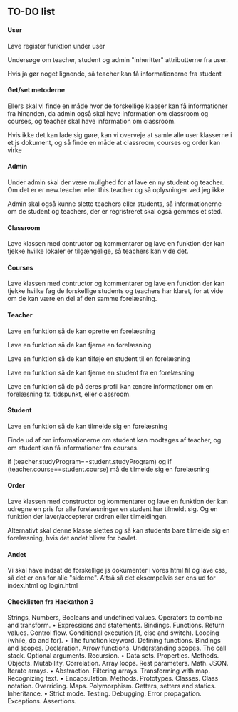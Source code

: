 ## **TO-DO list**

#### **User**

Lave register funktion under user

Undersøge om teacher, student og admin "inheritter"
attributterne fra user.

Hvis ja gør noget lignende, så teacher kan få informationerne fra student

#### **Get/set metoderne**

Ellers skal vi finde en måde hvor de forskellige klasser kan få informationer fra hinanden, da admin også skal have information om classroom og courses, og teacher skal have information om classroom.

Hvis ikke det kan lade sig gøre, kan vi overveje at samle alle user klasserne i et js dokument, og så finde en måde at classroom, courses og order kan virke 

#### **Admin**

Under admin skal der være mulighed for at lave en ny student og teacher. Om det er er new.teacher eller this.teacher og så oplysninger ved jeg ikke

Admin skal også kunne slette teachers eller students, så informationerne om de student og teachers, der er regristreret skal også gemmes et sted. 

#### **Classroom**

Lave klassen med contructor og kommentarer og lave en funktion der kan tjekke hvilke lokaler er tilgængelige, så teachers kan vide det.

#### **Courses**

Lave klassen med contructor og kommentarer og lave en funktion der kan tjekke hvilke fag de forskellige students og teachers har klaret, for at vide om de kan være en del af den samme forelæsning.


#### **Teacher**

Lave en funktion så de kan oprette en forelæsning

Lave en funktion så de kan fjerne en forelæsning

Lave en funktion så de kan tilføje en student til en forelæsning

Lave en funktion så de kan fjerne en student fra en forelæsning

Lave en funktion så de på deres profil kan ændre informationer om en forelæsning fx. tidspunkt, eller classroom.

#### **Student**

Lave en funktion så de kan tilmelde sig en forelæsning

Finde ud af om informationerne om student kan modtages af teacher, og om student kan få informationer fra courses.

 if (teacher.studyProgram==student.studyProgram) og  if (teacher.course==student.course) må de tilmelde sig en forelæsning

#### **Order**

Lave klassen med constructor og kommentarer og lave en funktion der kan udregne en pris for alle forelæsninger en student har tilmeldt sig. Og en funktion der laver/accepterer ordren eller tilmeldingen.

Alternativt skal denne klasse slettes og så kan students bare tilmelde sig en forelæsning, hvis det andet bliver for bøvlet.  

#### **Andet**

Vi skal have indsat de forskellige js dokumenter i vores html fil og lave css, så det er ens for alle "siderne". Altså så det eksempelvis ser ens ud for index.html og login.html





#### **Checklisten fra Hackathon 3**

 Strings, Numbers, Booleans and undefined values. Operators to combine and transform.
• Expressions and statements. Bindings. Functions. Return values. Control flow. Conditional
execution (if, else and switch). Looping (while, do and for).
• The function keyword. Defining functions. Bindings and scopes. Declaration. Arrow functions.
Understanding scopes. The call stack. Optional arguments. Recursion.
• Data sets. Properties. Methods. Objects. Mutability. Correlation. Array loops. Rest parameters.
Math. JSON. Iterate arrays.
• Abstraction. Filtering arrays. Transforming with map. Recognizing text.
• Encapsulation. Methods. Prototypes. Classes. Class notation. Overriding. Maps. Polymorphism.
Getters, setters and statics. Inheritance.
• Strict mode. Testing. Debugging. Error propagation. Exceptions. Assertions.